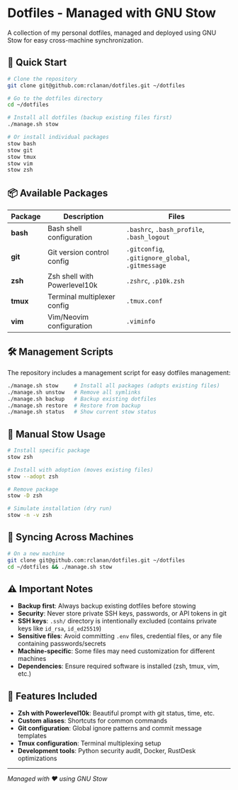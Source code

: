 # Dotfiles - Managed with GNU Stow

A collection of my personal dotfiles, managed and deployed using GNU Stow for easy cross-machine synchronization.

## 🚀 Quick Start

```bash
# Clone the repository
git clone git@github.com:rclanan/dotfiles.git ~/dotfiles

# Go to the dotfiles directory
cd ~/dotfiles

# Install all dotfiles (backup existing files first)
./manage.sh stow

# Or install individual packages
stow bash
stow git
stow tmux
stow vim
stow zsh
```

## 📦 Available Packages

| Package | Description | Files |
|---------|-------------|-------|
| **bash** | Bash shell configuration | `.bashrc`, `.bash_profile`, `.bash_logout` |
| **git** | Git version control config | `.gitconfig`, `.gitignore_global`, `.gitmessage` |
| **zsh** | Zsh shell with Powerlevel10k | `.zshrc`, `.p10k.zsh` |
| **tmux** | Terminal multiplexer config | `.tmux.conf` |
| **vim** | Vim/Neovim configuration | `.viminfo` |

## 🛠️ Management Scripts

The repository includes a management script for easy dotfiles management:

```bash
./manage.sh stow     # Install all packages (adopts existing files)
./manage.sh unstow   # Remove all symlinks
./manage.sh backup   # Backup existing dotfiles
./manage.sh restore  # Restore from backup
./manage.sh status   # Show current stow status
```

## 📝 Manual Stow Usage

```bash
# Install specific package
stow zsh

# Install with adoption (moves existing files)
stow --adopt zsh

# Remove package
stow -D zsh

# Simulate installation (dry run)
stow -n -v zsh
```

## 🔄 Syncing Across Machines

```bash
# On a new machine
git clone git@github.com:rclanan/dotfiles.git ~/dotfiles
cd ~/dotfiles && ./manage.sh stow
```

## ⚠️ Important Notes

- **Backup first**: Always backup existing dotfiles before stowing
- **Security**: Never store private SSH keys, passwords, or API tokens in git
- **SSH keys**: `.ssh/` directory is intentionally excluded (contains private keys like `id_rsa`, `id_ed25519`)
- **Sensitive files**: Avoid committing `.env` files, credential files, or any file containing passwords/secrets
- **Machine-specific**: Some files may need customization for different machines
- **Dependencies**: Ensure required software is installed (zsh, tmux, vim, etc.)

## 🎨 Features Included

- **Zsh with Powerlevel10k**: Beautiful prompt with git status, time, etc.
- **Custom aliases**: Shortcuts for common commands
- **Git configuration**: Global ignore patterns and commit message templates
- **Tmux configuration**: Terminal multiplexing setup
- **Development tools**: Python security audit, Docker, RustDesk optimizations

---

*Managed with ❤️ using GNU Stow*
